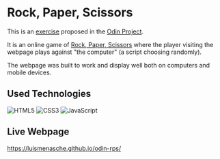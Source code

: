 # Rock, Paper, Scissors

This is an [exercise](https://www.theodinproject.com/lessons/foundations-revisiting-rock-paper-scissors) proposed in the [Odin Project](https://www.theodinproject.com/).

It is an online game of [Rock, Paper, Scissors](https://en.wikipedia.org/wiki/Rock_paper_scissors) where the player visiting the webpage plays against "the computer" (a script choosing randomly).

The webpage was built to work and display well both on computers and mobile devices.

## Used Technologies

![HTML5](https://img.shields.io/badge/HTML5-E34F26?style=for-the-badge&logo=html5&logoColor=white) ![CSS3](https://img.shields.io/badge/CSS3-1572B6?style=for-the-badge&logo=css3&logoColor=white) ![JavaScript](https://img.shields.io/badge/JavaScript-F7DF1E?style=for-the-badge&logo=javascript&logoColor=black)

## Live Webpage

https://luismenasche.github.io/odin-rps/
